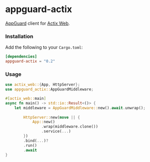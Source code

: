 # appguard-actix

[AppGuard](https://github.com/NullNet-ai/appguard-server) client for [Actix Web](https://github.com/actix/actix-web).

### Installation

Add the following to your `Cargo.toml`:

```toml
[dependencies]
appguard-actix = "0.2"
```

### Usage

```rust
use actix_web::{App, HttpServer};
use appguard_actix::AppGuardMiddleware;

#[actix_web::main]
async fn main() -> std::io::Result<()> {
    let middleware = AppGuardMiddleware::new().await.unwrap();
    
        HttpServer::new(move || {
            App::new()
                .wrap(middleware.clone())
                .service(...)
        })
        .bind(...)?
        .run()
        .await
}
```

